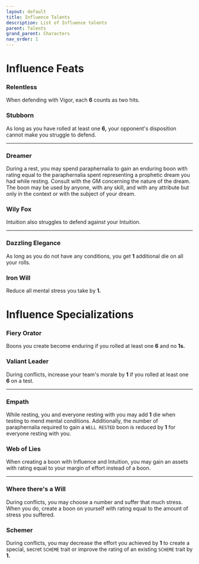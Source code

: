 ```yaml
---
layout: default
title: Influence Talents
description: List of Influence talents
parent: Talents
grand_parent: Characters
nav_order: 1
---
```


# Influence Feats

### Relentless

When defending with Vigor, each **6** counts as two hits.

### Stubborn

As long as you have rolled at least one **6,** your opponent's disposition cannot make you struggle to defend.

---

### Dreamer

During a rest, you may spend paraphernalia to gain an enduring boon with rating equal to the paraphernalia spent representing a prophetic dream you had while resting. Consult with the GM concerning the nature of the dream. The boon may be used by anyone, with any skill, and with any attribute but only in the context or with the subject of your dream.

### Wily Fox

Intuition also struggles to defend against your Intuition.

---

### Dazzling Elegance

As long as you do not have any conditions, you get **1** additional die on all your rolls.

### Iron Will

Reduce all mental stress you take by **1.**



# Influence Specializations

### Fiery Orator

Boons you create become enduring if you rolled at least one **6** and no **1s.**

### Valiant Leader

During conflicts, increase your team's morale by **1** if you rolled at least one **6** on a test.

---

### Empath

While resting, you and everyone resting with you may add **1** die when testing to mend mental conditions. Additionally, the number of paraphernalia required to gain a `WELL RESTED` boon is reduced by **1** for everyone resting with you.

### Web of Lies

When creating a boon with Influence and Intuition, you may gain an assets with rating equal to your margin of effort instead of a boon.

---

### Where there's a Will

During conflicts, you may choose a number and suffer that much stress. When you do, create a boon on yourself with rating equal to the amount of stress you suffered.

### Schemer

During conflicts, you may decrease the effort you achieved by **1** to create a special, secret `SCHEME` trait or improve the rating of an existing `SCHEME` trait by **1.**
